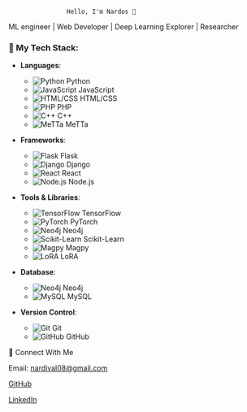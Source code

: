                     Hello, I'm Nardos 👋
ML engineer | Web Developer | Deep Learning Explorer | Researcher
### 🔧 My Tech Stack:

- **Languages**:
  - ![Python](https://img.shields.io/badge/-Python-3776AB?style=flat&logo=python&logoColor=white) Python  
  - ![JavaScript](https://img.shields.io/badge/-JavaScript-F7DF1E?style=flat&logo=javascript&logoColor=black) JavaScript  
  - ![HTML/CSS](https://img.shields.io/badge/-HTML5-E34F26?style=flat&logo=html5&logoColor=white) HTML/CSS  
  - ![PHP](https://img.shields.io/badge/-PHP-777BB4?style=flat&logo=php&logoColor=white) PHP  
  - ![C++](https://img.shields.io/badge/-C++-00599C?style=flat&logo=cplusplus&logoColor=white) C++  
  - ![MeTTa](https://img.shields.io/badge/-MeTTa-FF5733?style=flat&logo=meTTa&logoColor=white) MeTTa  

- **Frameworks**:
  - ![Flask](https://img.shields.io/badge/-Flask-000000?style=flat&logo=flask&logoColor=white) Flask  
  - ![Django](https://img.shields.io/badge/-Django-092E20?style=flat&logo=django&logoColor=white) Django  
  - ![React](https://img.shields.io/badge/-React-61DAFB?style=flat&logo=react&logoColor=black) React  
  - ![Node.js](https://img.shields.io/badge/-Node.js-339933?style=flat&logo=node.js&logoColor=white) Node.js  

- **Tools & Libraries**:
  - ![TensorFlow](https://img.shields.io/badge/-TensorFlow-FF6F00?style=flat&logo=tensorflow&logoColor=white) TensorFlow  
  - ![PyTorch](https://img.shields.io/badge/-PyTorch-EE4C2C?style=flat&logo=pytorch&logoColor=white) PyTorch  
  - ![Neo4j](https://img.shields.io/badge/-Neo4j-008CC1?style=flat&logo=neo4j&logoColor=white) Neo4j  
  - ![Scikit-Learn](https://img.shields.io/badge/-Scikit--Learn-F7931E?style=flat&logo=scikit-learn&logoColor=white) Scikit-Learn  
  - ![Magpy](https://img.shields.io/badge/-Magpy-008080?style=flat&logo=python&logoColor=white) Magpy  
  - ![LoRA](https://img.shields.io/badge/-LoRA-1A75E7?style=flat&logo=python&logoColor=white) LoRA  

- **Database**:
  - ![Neo4j](https://img.shields.io/badge/-Neo4j-008CC1?style=flat&logo=neo4j&logoColor=white) Neo4j  
  - ![MySQL](https://img.shields.io/badge/-MySQL-4479A1?style=flat&logo=mysql&logoColor=white) MySQL  

- **Version Control**:
  - ![Git](https://img.shields.io/badge/-Git-F05032?style=flat&logo=git&logoColor=white) Git  
  - ![GitHub](https://img.shields.io/badge/-GitHub-181717?style=flat&logo=github&logoColor=white) GitHub  

📢 Connect With Me

   Email: nardival08@gmail.com

   [GitHub](https://github.com/Nardos-serkalem)

   [LinkedIn](https://www.linkedin.com/in/nardi21)






  
                           



